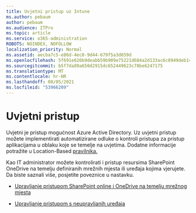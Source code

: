 ```yaml
---
title: Uvjetni pristup uz Intune
ms.author: pebaum
author: pebaum
ms.audience: ITPro
ms.topic: article
ms.service: o365-administration
ROBOTS: NOINDEX, NOFOLLOW
localization_priority: Normal
ms.assetid: aecba7c5-e86d-4ec8-9d44-679f5a3d659d
ms.openlocfilehash: 5f691e626b9deabb59b909e75221d684a2d133ac6c8949deb148b5646c0d117c
ms.sourcegitcommit: b5f7da89a650d2915dc652449623c78be6247175
ms.translationtype: MT
ms.contentlocale: hr-HR
ms.lasthandoff: 08/05/2021
ms.locfileid: "53966209"
---
```

# <a name="conditional-access"></a>Uvjetni pristup

Uvjetni je pristup mogućnost Azure Active Directory. Uz uvjetni pristup možete implementirati automatizirane odluke o kontroli pristupa za pristup aplikacijama u oblaku koje se temelje na uvjetima. Dodatne informacije potražite u Location-Based [pravilnika.](https://docs.microsoft.com/azure/active-directory/conditional-access/overview)

Kao IT administrator možete kontrolirati i pristup resursima SharePoint OneDrive na temelju definiranih mrežnih mjesta ili uređaja kojima vjerujete. Da biste saznali više, posjetite poveznice u nastavku.

- [Upravljanje pristupom SharePoint online i OneDrive na temelju mrežnog mjesta](https://docs.microsoft.com/sharepoint/control-access-based-on-network-location)

- [Upravljanje pristupom s neupravljanih uređaja](https://docs.microsoft.com/sharepoint/control-access-from-unmanaged-devices)

